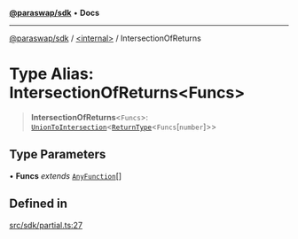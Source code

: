 [**@paraswap/sdk**](../../README.md) • **Docs**

***

[@paraswap/sdk](../../globals.md) / [\<internal\>](../README.md) / IntersectionOfReturns

# Type Alias: IntersectionOfReturns\<Funcs\>

> **IntersectionOfReturns**\<`Funcs`\>: [`UnionToIntersection`](UnionToIntersection.md)\<[`ReturnType`](ReturnType.md)\<`Funcs`\[`number`\]\>\>

## Type Parameters

• **Funcs** *extends* [`AnyFunction`](AnyFunction.md)[]

## Defined in

[src/sdk/partial.ts:27](https://github.com/paraswap/paraswap-sdk/blob/master/src/sdk/partial.ts#L27)
